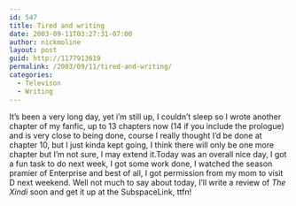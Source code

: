 ```yaml
---
id: 547
title: Tired and writing
date: 2003-09-11T03:27:31-07:00
author: nickmoline
layout: post
guid: http://1177913619
permalink: /2003/09/11/tired-and-writing/
categories:
  - Televison
  - Writing
---
```

It&#8217;s been a very long day, yet i&#8217;m still up, I couldn&#8217;t sleep so I wrote another chapter of my fanfic, up to 13 chapters now (14 if you include the prologue) and is very close to being done, course I really thought I&#8217;d be done at chapter 10, but I just kinda kept going, I think there will only be one more chapter but I&#8217;m not sure, I may extend it.Today was an overall nice day, I got a fun task to do next week, I got some work done, I watched the season pramier of Enterprise and best of all, I got permission from my mom to visit D next weekend. Well not much to say about today, I&#8217;ll write a review of <em>The Xindi</em> soon and get it up at the SubspaceLink, ttfn!